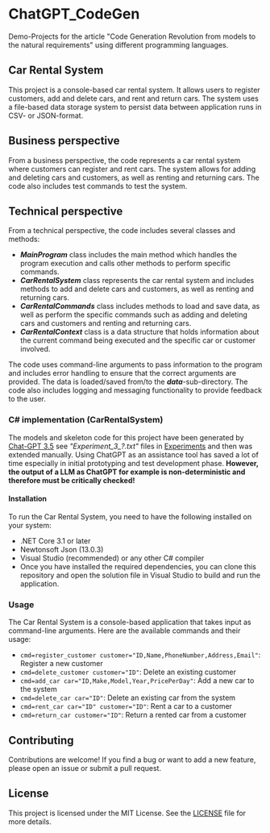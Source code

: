 # ChatGPT_CodeGen
Demo-Projects for the article "Code Generation Revolution from models to the natural requirements" using different programming languages. 

## Car Rental System 
This project is a console-based car rental system. It allows users to register customers, add and delete cars, and rent and return cars. 
The system uses a file-based data storage system to persist data between application runs in CSV- or JSON-format.

## Business perspective
From a business perspective, the code represents a car rental system where customers can register and rent cars. 
The system allows for adding and deleting cars and customers, as well as renting and returning cars. 
The code also includes test commands to test the system.

## Technical perspective
From a technical perspective, the code includes several classes and methods:

- ***MainProgram*** class includes the main method which handles the program execution and calls other methods to perform specific commands. 
- ***CarRentalSystem*** class represents the car rental system and includes methods to add and delete cars and customers, as well as renting and returning cars. 
- ***CarRentalCommands*** class includes methods to load and save data, as well as perform the specific commands such as adding and deleting cars and customers and renting and returning cars.
- ***CarRentalContext*** class is a data structure that holds information about the current command being executed and the specific car or customer involved. 

The code uses command-line arguments to pass information to the program and includes error handling to ensure that the correct arguments are provided. 
The data is loaded/saved from/to the ***data***-sub-directory. 
The code also includes logging and messaging functionality to provide feedback to the user.

### C# implementation (CarRentalSystem)
The models and skeleton code for this project have been generated by [Chat-GPT 3.5](https://chat.openai.com/) see *"Experiment_3_?.txt"* files in [Experiments](Experiments) and then was extended manually.
Using ChatGPT as an assistance tool has saved a lot of time especially in initial prototyping and test development phase. 
**However, the output of a LLM as ChatGPT for example is non-deterministic and therefore must be critically checked!**

#### Installation
To run the Car Rental System, you need to have the following installed on your system:

- .NET Core 3.1 or later
- Newtonsoft Json (13.0.3)
- Visual Studio (recommended) or any other C# compiler
- Once you have installed the required dependencies, you can clone this repository and open the solution file in Visual Studio to build and run the application.

### Usage
The Car Rental System is a console-based application that takes input as command-line arguments. Here are the available commands and their usage:

- `cmd=register_customer customer="ID,Name,PhoneNumber,Address,Email"`: Register a new customer
- `cmd=delete_customer customer="ID"`: Delete an existing customer
- `cmd=add_car car="ID,Make,Model,Year,PricePerDay"`: Add a new car to the system
- `cmd=delete_car car="ID"`: Delete an existing car from the system
- `cmd=rent_car car="ID" customer="ID"`: Rent a car to a customer
- `cmd=return_car customer="ID"`: Return a rented car from a customer

## Contributing
Contributions are welcome! If you find a bug or want to add a new feature, please open an issue or submit a pull request.

## License
This project is licensed under the MIT License. See the [LICENSE](LICENSE) file for more details.
